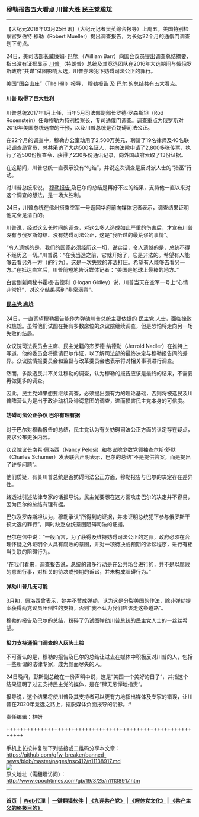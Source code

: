### 穆勒报告五大看点 川普大胜 民主党尴尬
------------------------

<p>
 【大纪元2019年03月25日讯】（大纪元记者吴英综合报导）上周五，美国特别检察官罗伯特‧穆勒（Robert Mueller）提出调查报告，为长达22个月的通俄门调查划下句点。
</p>
<p>
 24日，美司法部长威廉姆‧
 <a href="http://www.epochtimes.com/gb/tag/%E5%B7%B4%E5%B0%94.html">
  巴尔
 </a>
 （William Barr）向国会议员提出调查总结摘要，指出没有证据显示
 <a href="http://www.epochtimes.com/gb/tag/%E5%B7%9D%E6%99%AE.html">
  川普
 </a>
 （特朗普）总统及其竞选团队在2016年大选期间与俄俄罗斯政府“共谋”试图影响大选，川普亦未犯下妨碍司法公正的罪行。
</p>
<p>
 美国“国会山庄”（The Hill）报导，
 <a href="http://www.epochtimes.com/gb/tag/%E7%A9%86%E5%8B%92%E6%8A%A5%E5%91%8A.html">
  穆勒报告
 </a>
 及
 <a href="http://www.epochtimes.com/gb/tag/%E5%B7%B4%E5%B0%94.html">
  巴尔
 </a>
 的总结共有五大看点。
</p>
<h4>
 <a href="http://www.epochtimes.com/gb/tag/%E5%B7%9D%E6%99%AE.html">
  川普
 </a>
 取得了巨大胜利
</h4>
<p>
 川普总统2017年1月上任，当年5月司法部副部长罗德‧罗森斯坦（Rod Rosenstein）任命穆勒为特别检察长，专司通俄门调查。调查重点为俄罗斯对2016年美国总统选举的干预，以及川普总统是否妨碍司法公正。
</p>
<p>
 在22个月的调查中，穆勒办公室动用了2,500万美元，聘请了19名律师及40名联邦调查局官员，总共采访了大约500名证人，并向法院申请了2,800多张传票，执行了近500份搜查令，获得了230多份通讯记录，向外国政府索取了13份证据。
</p>
<p>
 在这期间，川普总统一直表示没有“勾结”，并说这次调查是反对派人士的“猎巫”行动。
</p>
<p>
 对川普总统来说，
 <a href="http://www.epochtimes.com/gb/tag/%E7%A9%86%E5%8B%92%E6%8A%A5%E5%91%8A.html">
  穆勒报告
 </a>
 及巴尔的总结是再好不过的结果，支持他一直以来对这个调查的想法，是一场大胜利。
</p>
<p>
 24日，川普总统在佛州搭乘空军一号返回华府前向媒体记者表示，调查结果证明他完全是清白的。
</p>
<p>
 川普说，经过这么长时间的调查，对这么多人造成如此严重的伤害后，才宣布川普没有与俄罗斯勾结、没有妨碍司法公正，这是“我听过的最荒谬的事情”。
</p>
<p>
 “令人遗憾的是，我们的国家必须经历这一切，说实话，令人遗憾的是，总统不得不经历这一切。”川普说：“在我当选之前，它就开始了，它是非法的。希望有人能够去看另外一方（的行为）。这是一次失败的非法打压。希望有人能够去看另一方。”​在抵达白宫后，川普简短地告诉媒体记者：“美国是地球上最棒的地方。”
</p>
<p>
 白宫副新闻秘书霍根‧吉德利（Hogan Gidley）说，川普当天在空军一号上“心情非常好”，对这个结果感到“非常满意”。
</p>
<h4>
 <strong>
  <a href="http://www.epochtimes.com/gb/tag/%E6%B0%91%E4%B8%BB%E5%85%9A.html">
   民主党
  </a>
  尴尬
 </strong>
</h4>
<p>
 24日，一直寄望穆勒报告能作为弹劾川普总统主要依据的
 <a href="http://www.epochtimes.com/gb/tag/%E6%B0%91%E4%B8%BB%E5%85%9A.html">
  民主党
 </a>
 人士，面临挫败和尴尬。虽然他们试图在拥有多数席位的众议院继续调查，但是恐怕将走向另一场失败的结局。
</p>
<p>
 众议院司法委员会主席、民主党籍的杰罗德‧纳德勒（Jerrold Nadler）在推特上写道，他的委员会将邀请巴尔作证，以了解司法部的最终决定与穆勒报告间的差异。众议院情报委员会和监督与改革委员会也表示将对相关事项进行调查。
</p>
<p>
 然而，多数选民并不关注穆勒的调查，认为穆勒的报告应该是最终的结果，不需要再做更多的调查。
</p>
<p>
 因此，民主党如果想要继续调查，必须提出强有力的理论基础，否则将被选民及川普阵营认为是出于政治动机及诽谤意图的调查，进而损害民主党本身的可信度。
</p>
<h4>
 <strong>
  妨碍司法公正争议
 </strong>
 <strong>
  巴尔有理有据
 </strong>
</h4>
<p>
 对于巴尔对穆勒报告的总结，民主党认为有关妨碍司法公正方面的认定存在疑点，要求公布更多内容。
</p>
<p>
 众议院议长南希‧佩洛西（Nancy Pelosi）和参议院少数党领袖查尔斯‧舒默（Charles Schumer）发表联合声明表示，巴尔的总结“不是提供答案，而是提出了许多问题”。
</p>
<p>
 他们质疑，有关川普总统是否妨碍司法公正方面，穆勒报告与巴尔的决定存在差异性。
</p>
<p>
 路透社引述法律专家的话报导说，民主党要想在这方面攻击巴尔的决定并不容易，因为巴尔的总结有理有据。
</p>
<p>
 巴尔及罗森斯坦认为，穆勒承认“所得到的证据，并未证明总统犯下参与俄罗斯干预大选的罪行”，同时缺乏总统意图阻碍司法的证据。
</p>
<p>
 巴尔在信中说：“一般而言，为了获得及维持妨碍司法公正的定罪，政府必须在合理怀疑之外证明个人具有腐败的意图，并对一项待决或预期的诉讼程序，进行有相当关联的阻碍行为。
</p>
<p>
 “在我们看来，调查报告说，总统的诸多行动是在公共场合进行的，并不是以腐败的意图行事，对相关的待决或预期的诉讼，并未构成阻碍行为。”
</p>
<h4>
 <strong>
  弹劾川普几无可能
 </strong>
</h4>
<p>
 3月初，佩洛西曾表示，她并不赞成弹劾，认为这是分裂美国的作法，除非弹劾提案获得两党议员压倒性的支持，否则“我不认为我们应该走这条道路”。
</p>
<p>
 穆勒的报告及巴尔的总结，粉碎了仍试图弹劾川普总统的民主党人士的一丝丝希望。
</p>
<h4>
 <strong>
  极力支持通俄门调查的人灰头土脸
 </strong>
</h4>
<p>
 不可否认的是，穆勒的报告及巴尔的总结让过去在媒体中积极反对川普的人，包括一些所谓的法律专家，成为颜面尽失的人。
</p>
<p>
 24日晚间，彭斯副总统在一份声明中说，这是“美国一个美好的日子”，并指这个结果证明了过去支持民主党的媒体，是在“肆无忌惮地指责”。
</p>
<p>
 报导说，这个结果将使川普及其支持者可以更有力地指出媒体及专家的错误，让川普在2020年竞选之路上，摆脱媒体负面报导的阴影。#
</p>
<p>
 责任编辑：林妍
</p>

+++++++++++++++++++++++++++++++++++++++++++++++++++++++++++<br/><br/>
手机上长按并复制下列链接或二维码分享本文章：<br/>
https://github.com/gfw-breaker/banned-news/blob/master/pages/nsc412/n11138917.md <br/>
<a href='https://github.com/gfw-breaker/banned-news/blob/master/pages/nsc412/n11138917.md'><img src='https://github.com/gfw-breaker/banned-news/blob/master/pages/nsc412/n11138917.md.png'/></a> <br/>
原文地址（需翻墙访问）：http://www.epochtimes.com/gb/19/3/25/n11138917.htm


------------------------
#### [首页](https://github.com/gfw-breaker/banned-news/blob/master/README.md) &nbsp;|&nbsp; [Web代理](https://github.com/labour-camp/helloworld) &nbsp;|&nbsp; [一键翻墙软件](https://github.com/gfw-breaker/nogfw/blob/master/README.md) &nbsp;| [《九评共产党》](https://github.com/gfw-breaker/9ping.md/blob/master/README.md#九评之一评共产党是什么) | [《解体党文化》](https://github.com/gfw-breaker/jtdwh.md/blob/master/README.md) | [《共产主义的终极目的》](https://github.com/gfw-breaker/gczydzjmd.md/blob/master/README.md)

